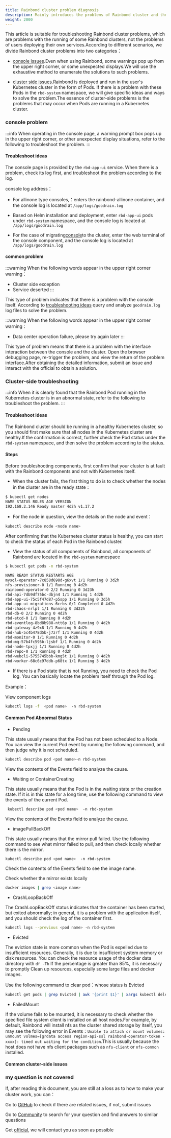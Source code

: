 ```yaml
---
title: Rainbond cluster problem diagnosis
description: Mainly introduces the problems of Rainbond cluster and their troubleshooting ideas
weight: 2000
---
```


This article is suitable for troubleshooting Rainbond cluster problems, which are problems with the running of some Rainbond clusters, not the problems of users deploying their own services.According to different scenarios, we divide Rainbond cluster problems into two categories：

- [console issues](#控制台问题).Even when using Rainbond, some warnings pop up from the upper right corner, or some unexpected displays.We will use the exhaustive method to enumerate the solutions to such problems.

- [cluster side issues](#集群端问题排查).Rainbond is deployed and run in the user's Kubernetes cluster in the form of Pods. If there is a problem with these Pods in the `rbd-system` namespace, we will give specific ideas and ways to solve the problem.The essence of cluster-side problems is the problems that may occur when Pods are running in a Kubernetes cluster.

### console problem

:::info
When operating in the console page, a warning prompt box pops up in the upper right corner, or other unexpected display situations, refer to the following to troubleshoot the problem.
:::

#### Troubleshoot ideas

The console page is provided by the `rbd-app-ui` service. When there is a problem, check its log first, and troubleshoot the problem according to the log.

console log address：

- For allinone type consoles,：enters the rainbond-allinone container, and the console log is located at `/app/logs/goodrain.log`

- Based on Helm installation and deployment, enter `rbd-app-ui` pods under `rbd-system` namespace, and the console log is located at `/app/logs/goodrain.log`

- For the case of migrating[console](/docs/installation/install-with-ui/console-recover)to the cluster, enter the web terminal of the console component, and the console log is located at `/app/logs/goodrain.log`

#### common problem

:::warning When the following words appear in the upper right corner warning：

- Cluster side exception
- Service deserted :::

This type of problem indicates that there is a problem with the console itself. According to [troubleshooting ideas](#排查思路) query and analyze `goodrain.log` log files to solve the problem.

:::warning When the following words appear in the upper right corner warning：

- Data center operation failure, please try again later :::

This type of problem means that there is a problem with the interface interaction between the console and the cluster. Open the browser debugging page, re-trigger the problem, and view the return of the problem interface.After obtaining the detailed information, submit an issue and interact with the official to obtain a solution.

### Cluster-side troubleshooting

:::info
When it is clearly found that the Rainbond Pod running in the Kubernetes cluster is in an abnormal state, refer to the following to troubleshoot the problem.
:::

#### Troubleshoot ideas

The Rainbond cluster should be running in a healthy Kubernetes cluster, so you should first make sure that all nodes in the Kubernetes cluster are healthy.If the confirmation is correct, further check the Pod status under the `rbd-system` namespace, and then solve the problem according to the status.

#### Steps

Before troubleshooting components, first confirm that your cluster is at fault with the Rainbond components and not with Kubernetes itself.

- When the cluster fails, the first thing to do is to check whether the nodes in the cluster are in the ready state：

```bash
$ kubectl get nodes
NAME STATUS ROLES AGE VERSION
192.168.2.146 Ready master 4d2h v1.17.2
```

- For the node in question, view the details on the node and event：

```bash
kubectl describe node <node name>
```

After confirming that the Kubernetes cluster status is healthy, you can start to check the status of each Pod in the Rainbond cluster.

- View the status of all components of Rainbond, all components of Rainbond are located in the `rbd-system` namespace

```bash
$ kubectl get pods -n rbd-system

NAME READY STATUS RESTARTS AGE
mysql-operator-7c858d698d-g6xvt 1/1 Running 0 3d2h
nfs-provisioner-0 1/1 Running 0 4d2h
rainbond-operator-0 2/2 Running 0 3d23h
rbd-api-7db9df75bc-dbjn4 1/1 Running 1 4d2h
rbd-app-ui-75c5f47d87-p5spp 1/1 Running 0 3d5h
rbd-app-ui-migrations-6crbs 0/1 Completed 0 4d2h
rbd-chaos-nrlpl 1/1 Running 0 3d22h
rbd-db-0 2/2 Running 0 4d2h
rbd-etcd-0 1/1 Running 0 4d2h
rbd-eventlog-8bd8b988-ntt6p 1/1 Running 0 4d2h
rbd-gateway-4z9x8 1/1 Running 0 4d2h
rbd-hub-5c4b478d5b-j7zrf 1/1 Running 0 4d2h
rbd-monitor-0 1/1 Running 0 4d2h
rbd-mq-57b4fc595b-ljsbf 1/1 Running 0 4d2h
rbd-node-tpxjj 1/1 Running 0 4d2h
rbd-repo-0 1/1 Running 0 4d2h
rbd-webcli-5755745bbb-kmg5t 1/1 Running 0 4d2h
rbd-worker-68c6c97ddb-p68tx 1/1 Running 3 4d2h
```

- If there is a Pod state that is not Running, you need to check the Pod log. You can basically locate the problem itself through the Pod log.

Example：

View component logs

```bash
kubectl logs -f  <pod name>  -n rbd-system
```

#### Common Pod Abnormal Status

- Pending

This state usually means that the Pod has not been scheduled to a Node. You can view the current Pod event by running the following command, and then judge why it is not scheduled.

```bash
kubectl describe pod <pod name>-n rbd-system
```

View the contents of the Events field to analyze the cause.

- Waiting or ContainerCreating

This state usually means that the Pod is in the waiting state or the creation state. If it is in this state for a long time, use the following command to view the events of the current Pod.

```bash
 kubectl describe pod <pod name>  -n rbd-system
```

View the contents of the Events field to analyze the cause.

- imagePullBackOff

This state usually means that the mirror pull failed. Use the following command to see what mirror failed to pull, and then check locally whether there is the mirror.

```bash
kubectl describe pod <pod name>  -n rbd-system
```

Check the contents of the Events field to see the image name.

Check whether the mirror exists locally

```bash
docker images | grep <image name>
```

- CrashLoopBackOff

The CrashLoopBackOff status indicates that the container has been started, but exited abnormally; in general, it is a problem with the application itself, and you should check the log of the container first.

```bash
kubectl logs --previous <pod name> -n rbd-system
```

- Evicted

The eviction state is more common when the Pod is expelled due to insufficient resources. Generally, it is due to insufficient system memory or disk resources. You can check the resource usage of the docker data directory with `df -Th` If the percentage is greater than 85%, it is necessary to promptly Clean up resources, especially some large files and docker images.

Use the following command to clear pod：whose status is Evicted

```bash
kubectl get pods | grep Evicted | awk '{print $1}' | xargs kubectl delete pod
```

- FailedMount

If the volume fails to be mounted, it is necessary to check whether the specified file system client is installed on all host nodes.For example, by default, Rainbond will install nfs as the cluster shared storage by itself, you may see the following error in Events：`Unable to attach or mount volumes: unmount volmes=[grdata access region-api-ssl rainbond-operator-token -xxxx]: timed out waiting for the condition`.This is usually because the host does not have nfs client packages such as `nfs-client` or `nfs-common` installed.

#### Common cluster-side issues

### my question is not covered

If, after reading this document, you are still at a loss as to how to make your cluster work, you can：

Go to [GitHub](https://github.com/goodrain/rainbond/issues) to check if there are related issues, if not, submit issues

Go to [Community](https://t.goodrain.com/) to search for your question and find answers to similar questions

Get [official](https://p5yh4rek1e.feishu.cn/share/base/shrcn4dG9z5zvbZZWd1MFf6ILBg/), we will contact you as soon as possible
